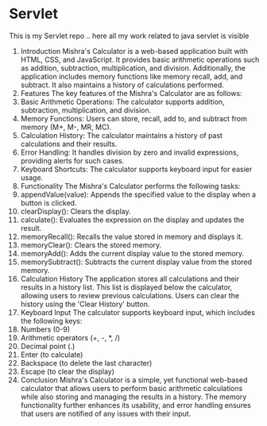 # Servlet
This is my Servlet repo .. here all my work related to java servlet is visible
1. Introduction
Mishra's Calculator is a web-based application built with HTML, CSS, and JavaScript. It provides basic arithmetic operations such as addition, subtraction, multiplication, and division. Additionally, the application includes memory functions like memory recall, add, and subtract. It also maintains a history of calculations performed.
2. Features
The key features of the Mishra's Calculator are as follows:
1. Basic Arithmetic Operations: The calculator supports addition, subtraction, multiplication, and division.
2. Memory Functions: Users can store, recall, add to, and subtract from memory (M+, M-, MR, MC).
3. Calculation History: The calculator maintains a history of past calculations and their results.
4. Error Handling: It handles division by zero and invalid expressions, providing alerts for such cases.
5. Keyboard Shortcuts: The calculator supports keyboard input for easier usage.
3. Functionality
The Mishra's Calculator performs the following tasks:
1. appendValue(value): Appends the specified value to the display when a button is clicked.
2. clearDisplay(): Clears the display.
3. calculate(): Evaluates the expression on the display and updates the result.
4. memoryRecall(): Recalls the value stored in memory and displays it.
5. memoryClear(): Clears the stored memory.
6. memoryAdd(): Adds the current display value to the stored memory.
7. memorySubtract(): Subtracts the current display value from the stored memory.
4. Calculation History
The application stores all calculations and their results in a history list. This list is displayed below the calculator, allowing users to review previous calculations. Users can clear the history using the 'Clear History' button.
5. Keyboard Input
The calculator supports keyboard input, which includes the following keys:
1. Numbers (0-9)
2. Arithmetic operators (+, -, *, /)
3. Decimal point (.)
4. Enter (to calculate)
5. Backspace (to delete the last character)
6. Escape (to clear the display)
6. Conclusion
Mishra's Calculator is a simple, yet functional web-based calculator that allows users to perform basic arithmetic calculations while also storing and managing the results in a history. The memory functionality further enhances its usability, and error handling ensures that users are notified of any issues with their input.
